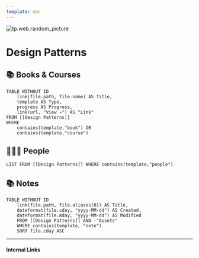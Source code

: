 ```yaml
---
template: moc
---
```

![tp.web.random_picture](https://images.unsplash.com/photo-1604050265948-4dcb20187bb4?crop=entropy&cs=tinysrgb&fit=crop&fm=jpg&h=300&ixid=MnwxfDB8MXxyYW5kb218MHx8dHJlZSxsYW5kc2NhcGUsd2F0ZXIsbW91bnRhaW58fHx8fHwxNjYwODEzMzc1&ixlib=rb-1.2.1&q=80&utm_campaign=api-credit&utm_medium=referral&utm_source=unsplash_source&w=900)

# Design Patterns

## 📚 Books & Courses
```dataview
TABLE WITHOUT ID 
	link(file.path, file.name) AS Title,
	template AS Type,
	progress AS Progress,
	link(url, "View ↗️") AS "Link"
FROM [[Design Patterns]] 
WHERE 
	contains(template,"book") OR 
	contains(template,"course")
```

## 👨🏻‍🏫 People
```dataview
LIST FROM [[Design Patterns]] WHERE contains(template,"people")
```

## 📚 Notes
```dataview
TABLE WITHOUT ID
	link(file.path, file.aliases[0]) AS Title,
	dateformat(file.cday, "yyyy-MM-dd") AS Created,
	dateformat(file.mday, "yyyy-MM-dd") AS Modified
	FROM [[Design Patterns]] AND -"Assets"
	WHERE contains(template, "note")
	SORT file.cday ASC
```

---
#### Internal Links
